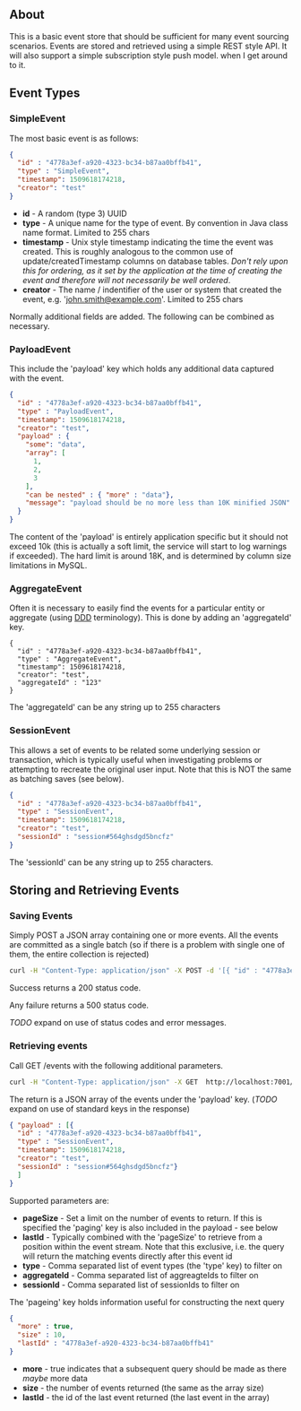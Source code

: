 ## About

This is a basic event store that should be sufficient for many event sourcing scenarios. Events are stored and retrieved 
using a simple REST style API. It will also support a simple subscription style push model.
 when I get around to it.
 
## Event Types 
 
### SimpleEvent  
The most basic event is as follows:

```json 
{
  "id" : "4778a3ef-a920-4323-bc34-b87aa0bffb41",
  "type" : "SimpleEvent",
  "timestamp": 1509618174218,
  "creator": "test"
}
```


* __id__ - A random (type 3) UUID
* __type__ - A unique name for the type of event. By convention in Java class name format. Limited to 255 chars
* __timestamp__ - Unix style timestamp indicating the time the event was created. This is roughly analogous to the common use of update/createdTimestamp columns on database tables. _Don't rely upon this for ordering, as it set by the application at the time of creating the event and therefore will not necessarily be well ordered_.   
* __creator__ - The name / indentifier of the user or system that created the event, e.g. 'john.smith@example.com'. Limited to 255 chars 

Normally additional fields are added. The following can be combined as necessary.

### PayloadEvent 

This include the 'payload' key which holds any additional data captured with the event. 

```json
{
  "id" : "4778a3ef-a920-4323-bc34-b87aa0bffb41",
  "type" : "PayloadEvent",
  "timestamp": 1509618174218,
  "creator": "test",
  "payload" : {
    "some": "data",
    "array": [
      1,
      2,
      3
    ],
    "can be nested" : { "more" : "data"},
    "message": "payload should be no more less than 10K minified JSON"
  }
}
```

The content of the 'payload' is entirely application specific but it should not exceed 10k (this is actually a 
soft limit, the service will start to log warnings if exceeded). The hard limit is around 18K, and is determined by column size 
limitations in MySQL.

### AggregateEvent 

Often it is necessary to easily find the events for a particular entity or aggregate (using [DDD](https://martinfowler.com/bliki/DDD_Aggregate.html) 
terminology). This is done by adding an 'aggregateId' key.

```
{
  "id" : "4778a3ef-a920-4323-bc34-b87aa0bffb41",
  "type" : "AggregateEvent",
  "timestamp": 1509618174218,
  "creator": "test",
  "aggregateId" : "123"
}
``` 

The 'aggregateId' can be any string up to 255 characters 

### SessionEvent 

This allows a set of events to be related some underlying session or transaction, which is typically useful 
 when investigating problems or attempting to recreate the original user input. Note that this is NOT the same as 
batching saves (see below).

```json
{
  "id" : "4778a3ef-a920-4323-bc34-b87aa0bffb41",
  "type" : "SessionEvent",
  "timestamp": 1509618174218,
  "creator": "test",
  "sessionId" : "session#564ghsdgd5bncfz"
}
```

The 'sessionId' can be any string up to 255 characters.


## Storing and Retrieving Events 

### Saving Events 

Simply POST a JSON array containing one or more events. All the events are committed as a single batch (so if there 
is a problem with single one of them, the entire collection is rejected)

```bash
curl -H "Content-Type: application/json" -X POST -d '[{ "id" : "4778a3ef-a920-4323-bc34-b87aa0bffb41", "type" : "SimpleEvent", "timestamp": 1509618174218,"creator": "test"}]' http://localhost:7001/events
```

Success returns a 200 status code.

Any failure returns a 500 status code.

_TODO_ expand on use of status codes and error messages.

### Retrieving events 

Call GET /events with the following additional parameters.

```bash
curl -H "Content-Type: application/json" -X GET  http://localhost:7001/events
```

The return is a JSON array of the events under the 'payload' key. (_TODO_ expand on use of standard keys in the response)

```json
{ "payload" : [{
  "id" : "4778a3ef-a920-4323-bc34-b87aa0bffb41",
  "type" : "SessionEvent",
  "timestamp": 1509618174218,
  "creator": "test",
  "sessionId" : "session#564ghsdgd5bncfz"}
  ]
}
```

Supported parameters are:

* __pageSize__ - Set a limit on the number of events to return. If this is specified the 'paging' key is also included in the payload - see below
* __lastId__ - Typically combined with the 'pageSize' to retrieve from a position within the event stream. Note that this exclusive, i.e. the query will return the matching events directly after this event id
* __type__ - Comma separated list of event types (the 'type' key) to filter on
* __aggregateId__ - Comma separated list of aggreagteIds to filter on 
* __sessionId__ - Comma separated list of sessionIds to filter on 


The 'pageing' key holds information useful for constructing the next query 

```json
{
  "more" : true,
  "size" : 10,
  "lastId" : "4778a3ef-a920-4323-bc34-b87aa0bffb41"
}
```

* __more__ - true indicates that a subsequent query should be made as there _maybe_ more data 
* __size__ - the number of events returned (the same as the array size)
* __lastId__ - the id of the last event returned (the last event in the array)






